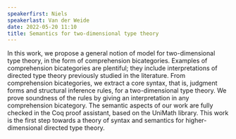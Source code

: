 ```yaml
---
speakerfirst: Niels
speakerlast: Van der Weide
date: 2022-05-20 11:10
title: Semantics for two-dimensional type theory
---
```


In this work, we propose a general notion of model for two-dimensional type theory, in the form of comprehension bicategories. Examples of comprehension bicategories are plentiful; they include interpretations of directed type theory previously studied in the literature.
From comprehension bicategories, we extract a core syntax, that is, judgment forms and structural inference rules, for a two-dimensional type theory. We prove soundness of the rules by giving an interpretation in any comprehension bicategory.
The semantic aspects of our work are fully checked in the Coq proof assistant, based on the UniMath library.
This work is the first step towards a theory of syntax and semantics for higher-dimensional directed type theory.

